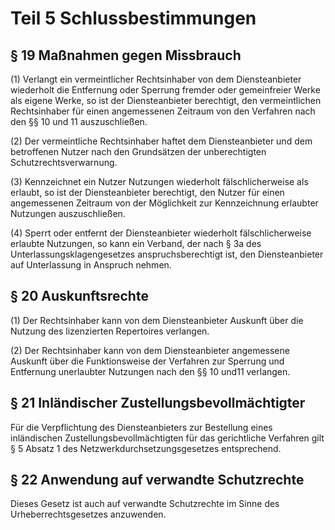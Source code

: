# Teil 5 Schlussbestimmungen

## § 19 Maßnahmen gegen Missbrauch

(1) Verlangt ein vermeintlicher Rechtsinhaber von dem Diensteanbieter wiederholt die Entfernung oder Sperrung fremder oder gemeinfreier Werke als eigene Werke, so ist der Diensteanbieter berechtigt, den vermeintlichen Rechtsinhaber für einen angemessenen Zeitraum von den Verfahren nach den §§ 10 und 11 auszuschließen.

(2) Der vermeintliche Rechtsinhaber haftet dem Diensteanbieter und dem betroffenen Nutzer nach den Grundsätzen der unberechtigten Schutzrechtsverwarnung.

(3) Kennzeichnet ein Nutzer Nutzungen wiederholt fälschlicherweise als erlaubt, so ist der Diensteanbieter berechtigt, den Nutzer für einen angemessenen Zeitraum von der Möglichkeit zur Kennzeichnung erlaubter Nutzungen auszuschließen.

(4) Sperrt oder entfernt der Diensteanbieter wiederholt fälschlicherweise erlaubte Nutzungen, so kann ein Verband, der nach § 3a des Unterlassungsklagengesetzes anspruchsberechtigt ist, den Diensteanbieter auf Unterlassung in Anspruch nehmen.

## § 20 Auskunftsrechte

(1) Der Rechtsinhaber kann von dem Diensteanbieter Auskunft über die Nutzung des lizenzierten Repertoires verlangen.

(2) Der Rechtsinhaber kann von dem Diensteanbieter angemessene Auskunft über die Funktionsweise der Verfahren zur Sperrung und Entfernung unerlaubter Nutzungen nach den §§ 10 und11 verlangen.

## § 21 Inländischer Zustellungsbevollmächtigter

Für die Verpflichtung des Diensteanbieters zur Bestellung eines inländischen Zustellungsbevollmächtigten für das gerichtliche Verfahren gilt § 5 Absatz 1 des Netzwerkdurchsetzungsgesetzes entsprechend.

## § 22 Anwendung auf verwandte Schutzrechte

Dieses Gesetz ist auch auf verwandte Schutzrechte im Sinne des Urheberrechtsgesetzes anzuwenden.
